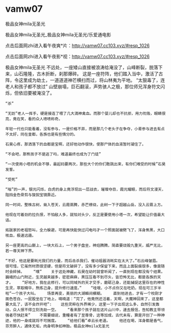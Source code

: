 # vamw07
极品女神mila无圣光

极品女神mila无圣光_极品女神mila无圣光/乐爱通电影

点击后面网zhi进入看午夜爽*片：http://vamw07.cc103.xyz/#resp_1026

点击后面网zhi进入看午夜影*视：http://vamw07.cc103.xyz/#resp_1026

极品女神mila无圣光    不远处，一座矮山直接被浪涛给淹没了，山峰断裂，脱落下来，山石隆隆，古木折断，刹那爆碎。    这是一座符阵，他们踏入当中，激活了古阵，令这里成为劫土，一道道道神芒横扫而过，将山林夷为平地。    “太狠毒了，连老人和孩子都不放过”    山壁崩塌，巨石翻滚，声势骇人之极，那位师兄浑身符文闪烁，但依旧要被淹没了。

    “杀”

    “无妨”老人一挥手，硬是接连了喂了几大滴神禽血。而那个婴儿却也不抗拒，用力吮吸，眼睛很亮，竟在笑，看的众人啧啧称奇。

    年轻一代也只能看着，没有参与，一是价格不菲，而是那几个老头子在争夺，小辈参与进去有点不太好，同在皇都，各族也是有些情分的。

    石昊心疼，那洒落下的血都是宝啊，还好他动作很快，使那尸体的血液暂时凝住了。

    “不会吧，那熊孩子不是逃了吗，难道最终也成为了门徒”

    “一次使用小塔的机会不够，最起码要两次，那些大个的你们敢跳出来，有你们难受的时候”石昊发誓。

    “受死”

    “嗡”的一声，银光闪烁，白虎的身上竟浮现出一层战衣，璀璨夺目，霞光耀眼，而后符文漫天，阻挡金色骨剪与狻猊宝镜靠近。

    同一时间，整株古树，耸入苍天，云霞蒸腾，赤芒缭绕，此树一下子超越山岳，没入云霄上方。

    他现在可着劲的拉仇恨，不怕敌人多，就怕对头少，反正是要使用小塔一次，希望能让价值最大话。

    拓跋家的老祖怒叫，全力躲避，可是再快能快过闪电吗才一个照面就被劈飞了，浑身焦黑，大口咳血，极速远遁。

    另一座更高的山巅上，一块大石上，一个男子盘坐，神焰腾腾，简直要烧毁九重天，威严无比，若一尊天神下界。

    “不好，他这是要耗光我们的力量，而后击杀我们，催动祖器消耗实在太大了。”石云峰皱眉。    很可惜，它虽然材质很坚硬，但是符文破碎了，没有多少保留下来，而且上面裂痕很多，像是随时会碎掉。    “噗”    关于这处神藏，石昊在幼时就曾听闻了，一直到现在都没有个结果。    巍峨的山门附近，生灵越来越多，密密麻麻，黑压压看不到尽头，皆恐怖无比，都是各族的天才。    “好地方，我在此修行，可以同域外的天才交手，磨砺己身，还能捕捉这里存在的神性生灵，萃取精华，熬炼己身，提升修行速度。”    “哇哦，小不点你又在吃奶，现在可三岁半啦”一个孩子大叫。    场景再变，美丽的大湖瞬间模糊。    直到他进去，才有一个校尉才面色苍白，一屁股坐在了地上，喃喃道：“完了，他竟然还活着，天啊，大魔神回来了，这皇都要大乱了，该不会炸开吧”:    这些灵粹在外界稀少，这里一下子出现这么多，自然引发轰动，众人恨不得立刻洗劫一空。    “看来那个孩子就在这片山川中，速去报信，告知教主带领强者尽快赶来”    不需要细说，重瞳者有了至尊骨，这等加成，古代未有，算是开创了一种神迹，他的一身成就将不可揣度。    “给他们看”卓云长老道。    他还在喝，浑身都是香气，芬芳醉人，通体无垢，肉身明净如神胎。极品女神mila无圣光
